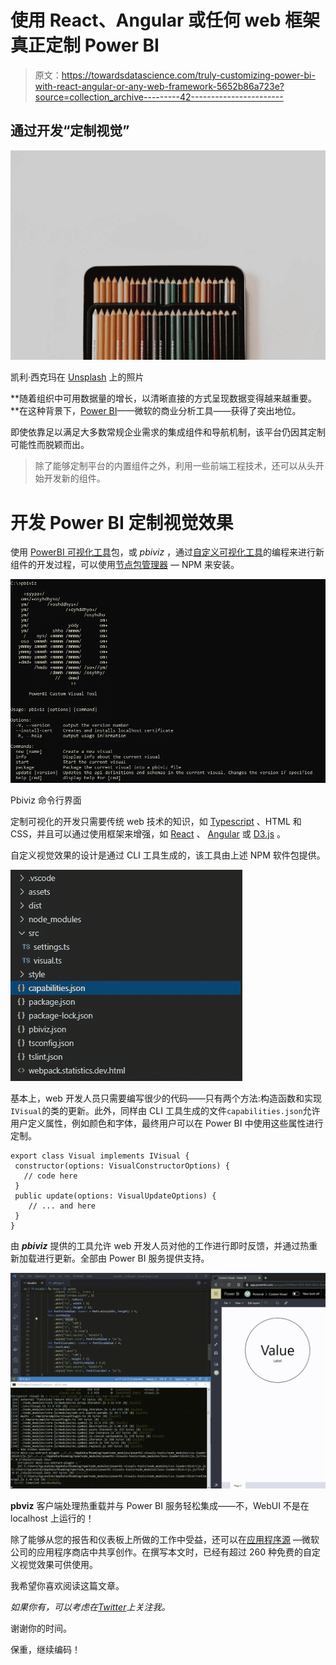 # 使用 React、Angular 或任何 web 框架真正定制 Power BI

> 原文：<https://towardsdatascience.com/truly-customizing-power-bi-with-react-angular-or-any-web-framework-5652b86a723e?source=collection_archive---------42----------------------->

## 通过开发“定制视觉”

![](img/f3910218c8b532522ded6c569d53432d.png)

凯利·西克玛在 [Unsplash](https://unsplash.com/s/photos/draw?utm_source=unsplash&utm_medium=referral&utm_content=creditCopyText) 上的照片

**随着组织中可用数据量的增长，以清晰直接的方式呈现数据变得越来越重要。**在这种背景下，[Power BI](https://powerbi.microsoft.com/)——微软的商业分析工具——获得了突出地位。

即使依靠足以满足大多数常规企业需求的集成组件和导航机制，该平台仍因其定制可能性而脱颖而出。

> 除了能够定制平台的内置组件之外，利用一些前端工程技术，还可以从头开始开发新的组件。

# 开发 Power BI 定制视觉效果

使用 [PowerBI 可视化工具](https://www.npmjs.com/package/powerbi-visuals-tools)包，或 *pbiviz* ，通过[自定义可视化工具](https://powerbi.microsoft.com/en-us/custom-visuals/)的编程来进行新组件的开发过程，可以使用[节点包管理器](https://www.npmjs.com/) — NPM 来安装。

![](img/b2c6ff2ffdde3ce7fcd414e2fa4c0fa8.png)

Pbiviz 命令行界面

定制可视化的开发只需要传统 web 技术的知识，如 [Typescript](https://www.typescriptlang.org/) 、HTML 和 CSS，并且可以通过使用框架来增强，如 [React](https://reactjs.org/) 、 [Angular](https://angular.io/) 或 [D3.js](https://d3js.org/) 。

自定义视觉效果的设计是通过 CLI 工具生成的，该工具由上述 NPM 软件包提供。

![](img/0ee2ee1ddc5292580536034a88ac31b6.png)

基本上，web 开发人员只需要编写很少的代码——只有两个方法:构造函数和实现`IVisual`的类的更新。此外，同样由 CLI 工具生成的文件`capabilities.json`允许用户定义属性，例如颜色和字体，最终用户可以在 Power BI 中使用这些属性进行定制。

```
export class Visual implements IVisual {
 constructor(options: VisualConstructorOptions) {
   // code here 
 }
 public update(options: VisualUpdateOptions) {
    // ... and here
 }
}
```

由 ***pbiviz*** 提供的工具允许 web 开发人员对他的工作进行即时反馈，并通过热重新加载进行更新。全部由 Power BI 服务提供支持。

![](img/7bcddaa7056b36af07a15d84da08223c.png)

**pbviz** 客户端处理热重载并与 Power BI 服务轻松集成——不，WebUI 不是在 localhost 上运行的！

除了能够从您的报告和仪表板上所做的工作中受益，还可以在[应用程序源](https://appsource.microsoft.com/en-US/) —微软公司的应用程序商店中共享创作。在撰写本文时，已经有超过 260 种免费的自定义视觉效果可供使用。

我希望你喜欢阅读这篇文章。

*如果你有，可以考虑在*[*Twitter*](https://twitter.com/ogaihtcandido)*上关注我。*

谢谢你的时间。

保重，继续编码！